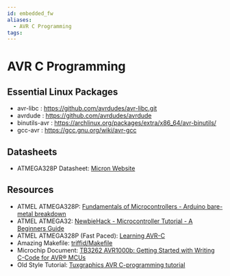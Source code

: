 ```yaml
---
id: embedded_fw
aliases:
  - AVR C Programming
tags:
---
```


# AVR C Programming



## Essential Linux Packages

- avr-libc : https://github.com/avrdudes/avr-libc.git
- avrdude : https://github.com/avrdudes/avrdude
- binutils-avr : https://archlinux.org/packages/extra/x86_64/avr-binutils/
- gcc-avr : https://gcc.gnu.org/wiki/avr-gcc

## Datasheets

- ATMEGA328P Datasheet: [Micron Website](https://ww1.microchip.com/downloads/en/DeviceDoc/Atmel-7810-Automotive-Microcontrollers-ATmega328P_Datasheet.pdf)

## Resources
- ATMEL ATMEGA328P: [Fundamentals of Microcontrollers - Arduino bare-metal breakdown](https://youtube.com/playlist?list=PLNyfXcjhOAwOF-7S-ZoW2wuQ6Y-4hfjMR&si=u5KyHWSEBlO6Th2I)
- ATMEL ATMEGA32: [NewbieHack - Microcontroller Tutorial - A Beginners Guide](https://youtube.com/playlist?list=PLE72E4CFE73BD1DE1&si=lX2EOKGGcx_GrBWj)
- ATMEL ATMEGA328P (Fast Paced): [Learning AVR-C](https://youtube.com/playlist?list=PLA6BB228B08B03EDD&si=X8ZaH7z9yypcjR6j)
- Amazing Makefile: [triffid/Makefile](https://gist.github.com/triffid/b4ccdc0bd00c6ef5d79355aafcb19766)
- Microchip Document: [TB3262 AVR1000b: Getting Started with Writing C-Code for AVR® MCUs](https://ww1.microchip.com/downloads/en/Appnotes/AVR1000b-Getting-Started-Writing-C-Code-for-AVR-DS90003262B.pdf)
- Old Style Tutorial: [Tuxgraphics AVR C-programming tutorial](http://tuxgraphics.org/electronics/200904/avr-c-programming.shtml)
